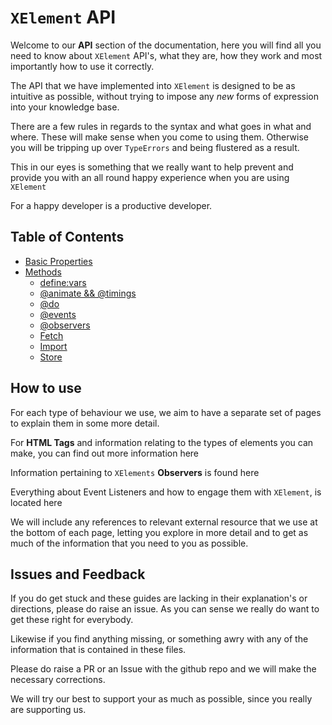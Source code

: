 # `XElement` API

Welcome to our **API** section of the documentation, here you will find all you need to know about `XElement` API's, what they are, how they work and most importantly how to use it correctly.

The API that we have implemented into `XElement` is designed to be as intuitive as possible, without trying to impose any *new* forms of expression into your knowledge base.

There are a few rules in regards to the syntax and what goes in what and where. These will make sense when you come to using them. Otherwise you will be tripping up over `TypeErrors` and being flustered as a result.

This in our eyes is something that we really want to help prevent and provide you with an all round happy experience when you are using `XElement`

For a happy developer is a productive developer.

## Table of Contents

- [Basic Properties](Properties)
- [Methods](methods/overview)
  - [define:vars](methods/define_vars)
  - [@animate && @timings](methods/animate)
  - [@do](methods/do)
  - [@events](methods/events)
  - [@observers](methods/observers)
  - [Fetch](methods/fetch)
  - [Import](methods/import)
  - [Store](methods/store)

## How to use

For each type of behaviour we use, we aim to have a separate set of pages to explain them in some more detail.

For **HTML Tags** and information relating to the types of elements you can make, you can find out more information here

Information pertaining to `XElements` **Observers** is found here

Everything about Event Listeners and how to engage them with `XElement`, is located here

We will include any references to relevant external resource that we use at the bottom of each page, letting you explore in more detail and to get as much of the information that you need to you as possible.

## Issues and Feedback

If you do get stuck and these guides are lacking in their explanation's or directions, please do raise an issue. As you can sense we really do want to get these right for everybody.

Likewise if you find anything missing, or something awry with any of the information that is contained in these files.

Please do raise a PR or an Issue with the github repo and we will make the necessary corrections.

We will try our best to support your as much as possible, since you really are supporting us.